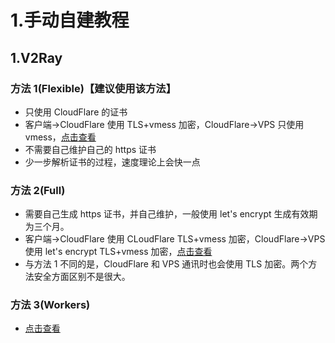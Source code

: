 # 1.手动自建教程

## 1.V2Ray

### 方法 1(Flexible)【建议使用该方法】

- 只使用 CloudFlare 的证书
- 客户端->CloudFlare 使用 TLS+vmess 加密，CloudFlare->VPS 只使用 vmess，[点击查看](https://github.com/afandiazmi/v2RayVPN/blob/main/documents/Cloudflare_Flexible.md)
- 不需要自己维护自己的 https 证书
- 少一步解析证书的过程，速度理论上会快一点

### 方法 2(Full)

- 需要自己生成 https 证书，并自己维护，一般使用 let's encrypt 生成有效期为三个月。
- 客户端->CloudFlare 使用 CLoudFlare TLS+vmess 加密，CloudFlare->VPS 使用 let's encrypt TLS+vmess 加密，[点击查看](https://github.com/afandiazmi/v2RayVPN/blob/main/documents/Cloudflare_Full.md)
- 与方法 1 不同的是，CloudFlare 和 VPS 通讯时也会使用 TLS 加密。两个方法安全方面区别不是很大。

### 方法 3(Workers)

- [点击查看](https://github.com/afandiazmi/v2RayVPN/blob/main/documents/cloudflare_workers.md)
